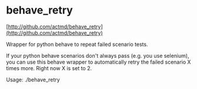 behave_retry
============


[http://github.com/actmd/behave_retry](http://github.com/actmd/behave_retry)


Wrapper for python behave to repeat failed scenario tests.

If your python behave scenarios don't always pass (e.g. you use selenium), you can use this behave wrapper to automatically retry the failed scenario X times more. Right now X is set to 2.

Usage: ./behave_retry
